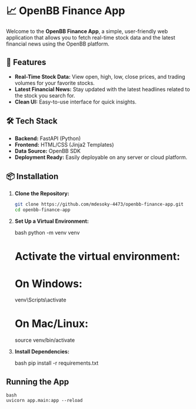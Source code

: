 # 📈 OpenBB Finance App

Welcome to the **OpenBB Finance App**, a simple, user-friendly web application that allows you to fetch real-time stock data and the latest financial news using the OpenBB platform.

## 🚀 Features

- **Real-Time Stock Data:** View open, high, low, close prices, and trading volumes for your favorite stocks.
- **Latest Financial News:** Stay updated with the latest headlines related to the stock you search for.
- **Clean UI:** Easy-to-use interface for quick insights.

## 🛠️ Tech Stack

- **Backend:** FastAPI (Python)
- **Frontend:** HTML/CSS (Jinja2 Templates)
- **Data Source:** OpenBB SDK
- **Deployment Ready:** Easily deployable on any server or cloud platform.

## 📦 Installation

1. **Clone the Repository:**
   ```bash
   git clone https://github.com/mdesoky-4473/openbb-finance-app.git
   cd openbb-finance-app


2. **Set Up a Virtual Environment:**

    bash
    python -m venv venv
    # Activate the virtual environment:
    # On Windows:
    venv\Scripts\activate
    # On Mac/Linux:
    source venv/bin/activate

3. **Install Dependencies:**

    bash
    pip install -r requirements.txt

## Running the App
    bash
    uvicorn app.main:app --reload
